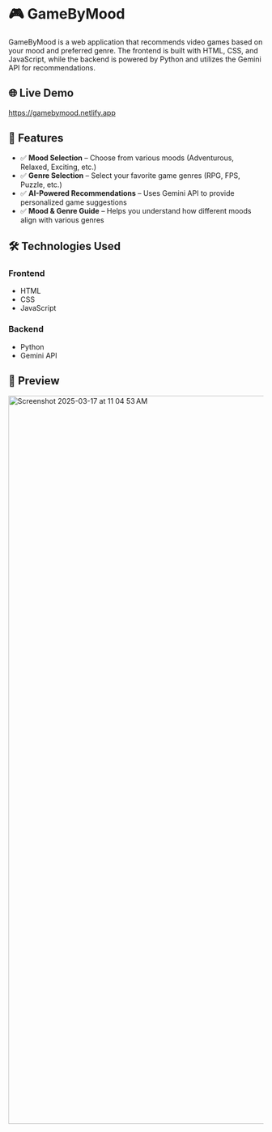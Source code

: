 # 🎮 GameByMood

GameByMood is a web application that recommends video games based on your mood and preferred genre. The frontend is built with HTML, CSS, and JavaScript, while the backend is powered by Python and utilizes the Gemini API for recommendations.

## 🌐 Live Demo
https://gamebymood.netlify.app

## 🚀 Features
- ✅ **Mood Selection** – Choose from various moods (Adventurous, Relaxed, Exciting, etc.)
- ✅ **Genre Selection** – Select your favorite game genres (RPG, FPS, Puzzle, etc.)
- ✅ **AI-Powered Recommendations** – Uses Gemini API to provide personalized game suggestions
- ✅ **Mood & Genre Guide** – Helps you understand how different moods align with various genres

## 🛠️ Technologies Used

### Frontend
- HTML
- CSS
- JavaScript

### Backend
- Python
- Gemini API

## 📸 Preview
<img width="1440" alt="Screenshot 2025-03-17 at 11 04 53 AM" src="https://github.com/user-attachments/assets/e55f1f39-33f7-4781-bd37-20f02723127a" />
